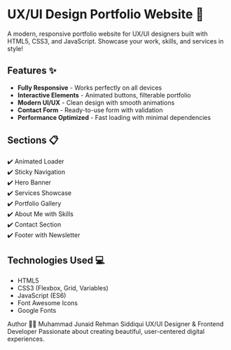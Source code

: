 # UX/UI Design Portfolio Website 🌈

A modern, responsive portfolio website for UX/UI designers built with HTML5, CSS3, and JavaScript. Showcase your work, skills, and services in style!

## Features ✨

- **Fully Responsive** - Works perfectly on all devices
- **Interactive Elements** - Animated buttons, filterable portfolio
- **Modern UI/UX** - Clean design with smooth animations
- **Contact Form** - Ready-to-use form with validation
- **Performance Optimized** - Fast loading with minimal dependencies

## Sections 📋

✔️ Animated Loader  
✔️ Sticky Navigation  
✔️ Hero Banner  
✔️ Services Showcase  
✔️ Portfolio Gallery  
✔️ About Me with Skills  
✔️ Contact Section  
✔️ Footer with Newsletter  

## Technologies Used 💻

- HTML5
- CSS3 (Flexbox, Grid, Variables)
- JavaScript (ES6)
- Font Awesome Icons
- Google Fonts

Author 👨‍💻
Muhammad Junaid Rehman Siddiqui
UX/UI Designer & Frontend Developer
Passionate about creating beautiful, user-centered digital experiences.
